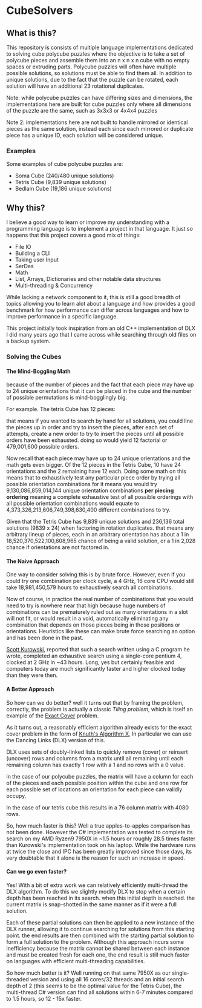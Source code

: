 # CubeSolvers

## What is this?
This repository is consists of multiple language implementations dedicated to solving cube polycube puzzles where 
the objective is to take a set of polycube pieces and assemble them into an n x n x n cube with no empty spaces or 
extruding parts. Polycube puzzles will often have multiple possible solutions, so solutions must be able to find 
them all. In addition to unique solutions, due to the fact that the puzzle can be rotated, each solution will have an 
additional 23 rotational duplicates.

Note: while polycube puzzles can have differing sizes and dimensions, the implementations here are built for cube puzzles only where all
dimensions of the puzzle are the same, such as 3x3x3 or 4x4x4 puzzles

Note 2: implementations here are not built to handle mirrored or identical pieces as the same solution, instead each 
since each mirrored or duplicate piece has a unique ID, each solution will be considered unique.

### Examples

Some examples of cube polycube puzzles are:
- Soma Cube (240/480 unique solutions)
- Tetris Cube (9,839 unique solutions)
- Bedlam Cube (19,186 unique solutions)


## Why this?

I believe a good way to learn or improve my understanding with a programming language is to implement a project in that language.
It just so happens that this project covers a good mix of things:
- File IO
- Building a CLI
- Taking user Input
- SerDes
- Math
- List, Arrays, Dictionaries and other notable data structures
- Multi-threading & Concurrency

While lacking a network component to it, this is still a good breadth of topics allowing you to learn alot about a language and how
provides a good benchmark for how performance can differ across languages and how to improve performance in a specific language.

This project initially took inspiration from an old C++ implementation of DLX I did many years ago that I came 
across while searching through old files on a backup system.

### Solving the Cubes

#### The Mind-Boggling Math

because of the number of pieces and the fact that each piece may have up to 24 unique orientations that it can be placed
in the cube and the number of possible permutations is mind-bogglingly big.

For example. The tetris Cube has 12 pieces:

that means if you wanted to search by hand for all solutions, you could line the pieces up in order and try to insert
the pieces, after each set of attempts, create a new order to try to insert the pieces until all possible orders have
been exhausted. doing so would yield 12 factorial or 479,001,600 possible orders.

Now recall that each piece may have up to 24 unique orientations and the math gets even bigger. Of the 12 pieces in the
Tetris Cube, 10 have 24 orientations and the 2 remaining have 12 each. Doing some math on this means that to exhaustively test
any particular piece order by trying all possible orientation combinations for it means you would try 9,130,086,859,014,144
unique orientation combinations **per piecing ordering** meaning a complete exhaustive test of all possible orderings
with all possible orientation combinations would equate to 4,373,326,213,606,749,398,630,400 different combinations to try.

Given that the Tetris Cube has 9,839 unique solutions and 236,136 total solutions (9839 x 24) when factoring in rotation
duplicates. that means any arbitrary lineup of pieces, each in an arbitrary orientation has about a 1 in 18,520,370,522,100,608,965 chance
of being a valid solution, or a 1 in 2,028 chance if orientations are not factored in.

#### The Naive Approach

One way to consider solving this is by brute force. However, even if you could try one combination per clock cycle,
a 4 GHz, 16 core CPU would still take 18,981,450,579 hours to exhaustively search all combinations.

Now of course, in practice the real number of combinations that you would need to try is nowhere near that high because 
huge numbers of combinations can be prematurely ruled out as many orientations in a slot will not fit, or would result 
in a void, automatically eliminating any combination that depends on those pieces being in those positions or 
orientations. Heuristics like these can make brute force searching an option and has been done in the past.

[Scott Kurowski](http://www.scottkurowski.com/tetriscube/), reported that such a search written using a C program he wrote, completed an exhaustive search using a 
single-core pentium 4, clocked at 2 GHz in ~43 hours. Long, yes but certainly feasible and computers today are much 
significantly faster and higher clocked today than they were then.

#### A Better Approach

So how can we do better? well it turns out that by framing the problem, correctly, the problem is actually a 
classic *Tiling problem*, which is itself an example of the [Exact Cover](https://en.wikipedia.org/wiki/Exact_cover) problem.

As it turns out, a reasonably efficient algorithm already exists for the exact cover problem in the 
form of [Knuth's Algorithm X](https://en.wikipedia.org/wiki/Knuth%27s_Algorithm_X), In particular we can use the 
Dancing Links (DLX) version of this. 

DLX uses sets of doubly-linked lists to quickly remove (cover) or reinsert (uncover) rows and columns from a matrix
until all remaining until each remaining column has exactly 1 row with a 1 and no rows with a 0 value.

in the case of our polycube puzzles, the matrix will have a column for each of the pieces and each possible position 
within the cube and one row for each possible set of locations an orientation for each piece can validly occupy.

In the case of our tetris cube this results in a 76 column matrix with 4080 rows.

So, how much faster is this? Well a true apples-to-apples comparison has not been done. However the C# implementation 
was tested to complete its search on my AMD Ryzen9 7950X in ~1.5 hours or roughly 28.5 times faster than Kurowski's 
implementation took on his laptop. While the hardware runs at twice the close and IPC has been greatly improved since 
those days, its very doubtable that it alone is the reason for such an increase in speed.

#### Can we go even faster?

Yes! With a bit of extra work we can relatively efficiently multi-thread the DLX algorithm. To do this we slightly 
modify DLX to stop when a certain depth has been reached in its search. when this initial depth is reached. the current 
matrix is snap-shotted in the same manner as if it were a full solution.

Each of these partial solutions can then be applied to a new instance of the DLX runner, allowing it to continue 
searching for solutions from this starting point. the end results are then combined with the starting partial solution 
to form a full solution to the problem. Although this approach incurs some inefficiency because the matrix cannot be 
shared between each instance and must be created fresh for each one, the end result is still much faster on languages 
with efficient multi-threading capabilities. 

So how much better is it? Well running on that same 7950X as our single-threaded version and using all 16 cores/32 threads and an 
initial search depth of 2 (this seems to be the optimal value for the Tetris Cube), the multi-thread C# version can 
find all solutions within 6-7 minutes compared to 1.5 hours, so 12 - 15x faster.